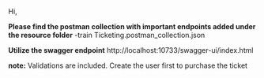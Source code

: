 Hi,

**Please find the postman collection with important endpoints added under the resource folder**
-train Ticketing.postman_collection.json

**Utilize the swagger endpoint**
http://localhost:10733/swagger-ui/index.html


**note:** Validations are included.
Create the user first to purchase the ticket
